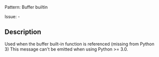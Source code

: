 Pattern: Buffer builtin

Issue: -

## Description

Used when the buffer built-in function is referenced (missing from Python 3) This message can't be emitted when using Python >= 3.0.